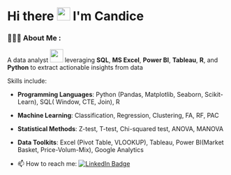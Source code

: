 #   Hi there <img src="https://media.giphy.com/media/hvRJCLFzcasrR4ia7z/giphy.gif" width="30px"/> I'm Candice


### 👩🏻‍💻 About Me :
A data analyst <img src="https://media.giphy.com/media/WUlplcMpOCEmTGBtBW/giphy.gif" width="30"> leveraging **SQL**, **MS Excel**, **Power BI**, **Tableau**, **R**, and **Python** to extract actionable insights from data</p>
Skills include:</p>
- **Programming Languages**: Python (Pandas, Matplotlib, Seaborn, Scikit-Learn), SQL( Window, CTE, Join), R</p>
- **Machine Learning**: Classification, Regression, Clustering, FA, RF, PAC</p>
- **Statistical Methods**: Z-test, T-test, Chi-squared test, ANOVA, MANOVA</p>
- **Data Toolkits**: Excel (Pivot Table, VLOOKUP), Tableau, Power BI(Market Basket, Price-Volum-Mix), Google Analytics</p>
- :mailbox: How to reach me:  <a href="https://www.linkedin.com/in/wu-candice/">
    <img src="https://img.shields.io/badge/LinkedIn-blue?style=for-the-badge&logo=linkedin&logoColor=white" alt="LinkedIn Badge"/>

</div>




<!-- BLOG-POST-LIST:START -->
<!-- BLOG-POST-LIST:END -->


